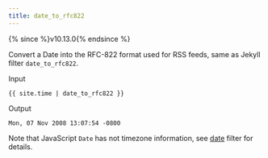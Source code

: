 ```yaml
---
title: date_to_rfc822
---
```

{% since %}v10.13.0{% endsince %}

Convert a Date into the RFC-822 format used for RSS feeds, same as Jekyll filter `date_to_rfc822`.

Input
```liquid
{{ site.time | date_to_rfc822 }}
```

Output
```text
Mon, 07 Nov 2008 13:07:54 -0800
```

Note that JavaScript `Date` has not timezone information, see [date][date] filter for details.

[date]: ./date.html
